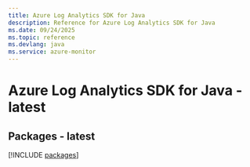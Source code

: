 ```yaml
---
title: Azure Log Analytics SDK for Java
description: Reference for Azure Log Analytics SDK for Java
ms.date: 09/24/2025
ms.topic: reference
ms.devlang: java
ms.service: azure-monitor
---
```

# Azure Log Analytics SDK for Java - latest
## Packages - latest
[!INCLUDE [packages](log-analytics-index.md)]